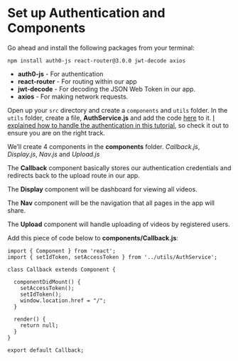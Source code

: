 # Set up Authentication and Components

Go ahead and install the following packages from your terminal:

```code
npm install auth0-js react-router@3.0.0 jwt-decode axios
```

* **auth0-js** - For authentication 
* **react-router** - For routing within our app
* **jwt-decode** - For decoding the JSON Web Token in our app.
* **axios** - For making network requests.

Open up your `src` directory and create a `components` and `utils` folder. In the `utils` folder, create a file, **AuthService.js** and add the code [here](https://github.com/unicodeveloper/miniflix/blob/master/src/utils/AuthService.js) to it. [I explained how to handle the authentication in this tutorial](https://synd.co/2t8mdj5), so check it out to ensure you are on the right track.

We’ll create 4 components in the **components** folder. _Callback.js_, _Display.js_, _Nav.js_ and _Upload.js_

The **Callback** component basically stores our authentication credentials and redirects back to the upload route in our app.

The **Display** component will be dashboard for viewing all videos.

The **Nav** component will be the navigation that all pages in the app will share.

The **Upload** component will handle uploading of videos by registered users.

Add this piece of code below to **components/Callback.js**:

```code
import { Component } from 'react';
import { setIdToken, setAccessToken } from '../utils/AuthService';

class Callback extends Component {

  componentDidMount() {
    setAccessToken();
    setIdToken();
    window.location.href = "/";
  }

  render() {
    return null;
  }
}

export default Callback;
```



